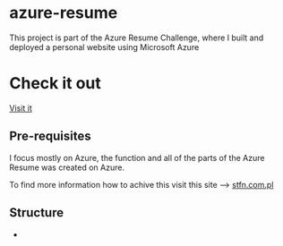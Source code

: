 # azure-resume
This project is part of the Azure Resume Challenge, where I built and deployed a personal website using Microsoft Azure

# Check it out

[ Visit it](https://www.lmresume.com.pl)


## Pre-requisites

I focus mostly on Azure, the function and all of the parts of the Azure Resume was created on Azure.

To find more information how to achive this visit this site --> [stfn.com.pl](https://www.stfn.com.pl/projects/azure-resume-challenge)

## Structure
  -
